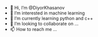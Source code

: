 - 👋 Hi, I’m @DiyorKhasanov
- 👀 I’m interested in machine learning
- 🌱 I’m currently learning python and c++
- 💞️ I’m looking to collaborate on ...
- 📫 How to reach me ...

<!---
DiyorKhasanov/DiyorKhasanov is a ✨ special ✨ repository because its `README.md` (this file) appears on your GitHub profile.
You can click the Preview link to take a look at your changes.
--->
